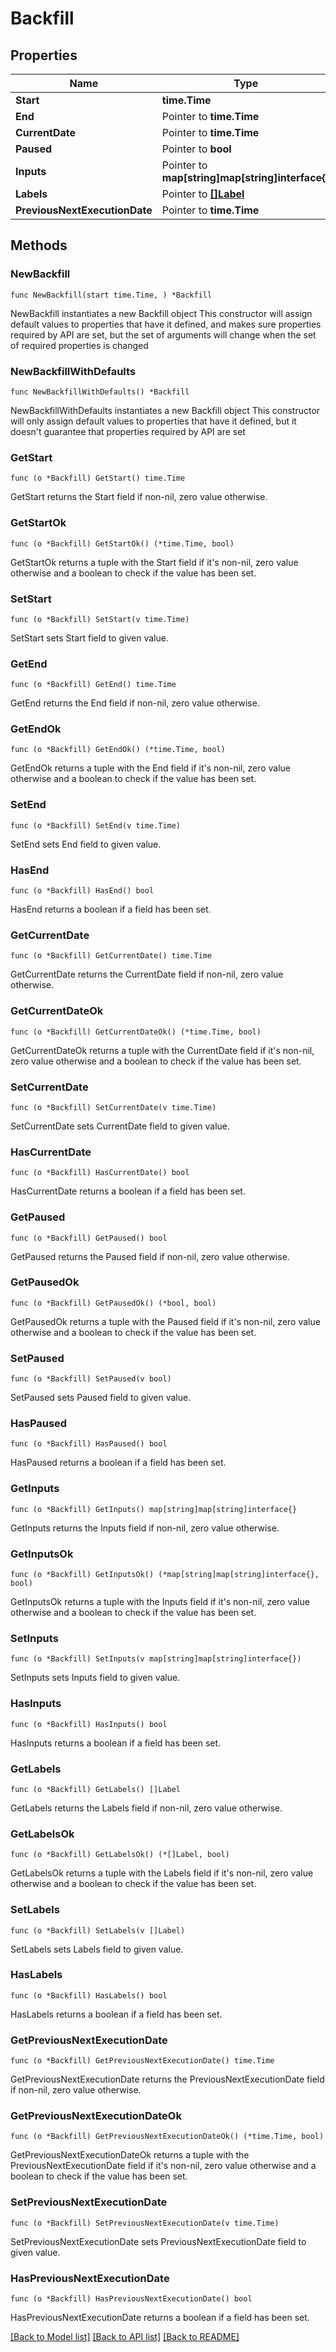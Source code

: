 # Backfill

## Properties

Name | Type | Description | Notes
------------ | ------------- | ------------- | -------------
**Start** | **time.Time** |  | 
**End** | Pointer to **time.Time** |  | [optional] 
**CurrentDate** | Pointer to **time.Time** |  | [optional] 
**Paused** | Pointer to **bool** |  | [optional] 
**Inputs** | Pointer to **map[string]map[string]interface{}** |  | [optional] 
**Labels** | Pointer to [**[]Label**](Label.md) |  | [optional] 
**PreviousNextExecutionDate** | Pointer to **time.Time** |  | [optional] 

## Methods

### NewBackfill

`func NewBackfill(start time.Time, ) *Backfill`

NewBackfill instantiates a new Backfill object
This constructor will assign default values to properties that have it defined,
and makes sure properties required by API are set, but the set of arguments
will change when the set of required properties is changed

### NewBackfillWithDefaults

`func NewBackfillWithDefaults() *Backfill`

NewBackfillWithDefaults instantiates a new Backfill object
This constructor will only assign default values to properties that have it defined,
but it doesn't guarantee that properties required by API are set

### GetStart

`func (o *Backfill) GetStart() time.Time`

GetStart returns the Start field if non-nil, zero value otherwise.

### GetStartOk

`func (o *Backfill) GetStartOk() (*time.Time, bool)`

GetStartOk returns a tuple with the Start field if it's non-nil, zero value otherwise
and a boolean to check if the value has been set.

### SetStart

`func (o *Backfill) SetStart(v time.Time)`

SetStart sets Start field to given value.


### GetEnd

`func (o *Backfill) GetEnd() time.Time`

GetEnd returns the End field if non-nil, zero value otherwise.

### GetEndOk

`func (o *Backfill) GetEndOk() (*time.Time, bool)`

GetEndOk returns a tuple with the End field if it's non-nil, zero value otherwise
and a boolean to check if the value has been set.

### SetEnd

`func (o *Backfill) SetEnd(v time.Time)`

SetEnd sets End field to given value.

### HasEnd

`func (o *Backfill) HasEnd() bool`

HasEnd returns a boolean if a field has been set.

### GetCurrentDate

`func (o *Backfill) GetCurrentDate() time.Time`

GetCurrentDate returns the CurrentDate field if non-nil, zero value otherwise.

### GetCurrentDateOk

`func (o *Backfill) GetCurrentDateOk() (*time.Time, bool)`

GetCurrentDateOk returns a tuple with the CurrentDate field if it's non-nil, zero value otherwise
and a boolean to check if the value has been set.

### SetCurrentDate

`func (o *Backfill) SetCurrentDate(v time.Time)`

SetCurrentDate sets CurrentDate field to given value.

### HasCurrentDate

`func (o *Backfill) HasCurrentDate() bool`

HasCurrentDate returns a boolean if a field has been set.

### GetPaused

`func (o *Backfill) GetPaused() bool`

GetPaused returns the Paused field if non-nil, zero value otherwise.

### GetPausedOk

`func (o *Backfill) GetPausedOk() (*bool, bool)`

GetPausedOk returns a tuple with the Paused field if it's non-nil, zero value otherwise
and a boolean to check if the value has been set.

### SetPaused

`func (o *Backfill) SetPaused(v bool)`

SetPaused sets Paused field to given value.

### HasPaused

`func (o *Backfill) HasPaused() bool`

HasPaused returns a boolean if a field has been set.

### GetInputs

`func (o *Backfill) GetInputs() map[string]map[string]interface{}`

GetInputs returns the Inputs field if non-nil, zero value otherwise.

### GetInputsOk

`func (o *Backfill) GetInputsOk() (*map[string]map[string]interface{}, bool)`

GetInputsOk returns a tuple with the Inputs field if it's non-nil, zero value otherwise
and a boolean to check if the value has been set.

### SetInputs

`func (o *Backfill) SetInputs(v map[string]map[string]interface{})`

SetInputs sets Inputs field to given value.

### HasInputs

`func (o *Backfill) HasInputs() bool`

HasInputs returns a boolean if a field has been set.

### GetLabels

`func (o *Backfill) GetLabels() []Label`

GetLabels returns the Labels field if non-nil, zero value otherwise.

### GetLabelsOk

`func (o *Backfill) GetLabelsOk() (*[]Label, bool)`

GetLabelsOk returns a tuple with the Labels field if it's non-nil, zero value otherwise
and a boolean to check if the value has been set.

### SetLabels

`func (o *Backfill) SetLabels(v []Label)`

SetLabels sets Labels field to given value.

### HasLabels

`func (o *Backfill) HasLabels() bool`

HasLabels returns a boolean if a field has been set.

### GetPreviousNextExecutionDate

`func (o *Backfill) GetPreviousNextExecutionDate() time.Time`

GetPreviousNextExecutionDate returns the PreviousNextExecutionDate field if non-nil, zero value otherwise.

### GetPreviousNextExecutionDateOk

`func (o *Backfill) GetPreviousNextExecutionDateOk() (*time.Time, bool)`

GetPreviousNextExecutionDateOk returns a tuple with the PreviousNextExecutionDate field if it's non-nil, zero value otherwise
and a boolean to check if the value has been set.

### SetPreviousNextExecutionDate

`func (o *Backfill) SetPreviousNextExecutionDate(v time.Time)`

SetPreviousNextExecutionDate sets PreviousNextExecutionDate field to given value.

### HasPreviousNextExecutionDate

`func (o *Backfill) HasPreviousNextExecutionDate() bool`

HasPreviousNextExecutionDate returns a boolean if a field has been set.


[[Back to Model list]](../README.md#documentation-for-models) [[Back to API list]](../README.md#documentation-for-api-endpoints) [[Back to README]](../README.md)


